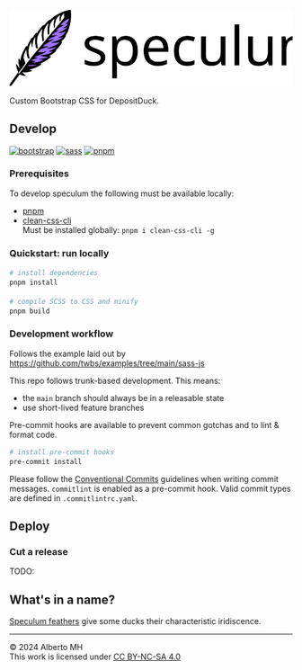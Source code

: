 <!-- markdownlint-disable MD041 -->
![speculum logo](speculum.svg "speculum")

Custom Bootstrap CSS for DepositDuck.

## Develop

[![bootstrap](https://img.shields.io/badge/Bootstrap_5-7952B3?logo=bootstrap&logoColor=white)](https://github.com/twbs/bootstrap)
[![sass](https://img.shields.io/badge/Dart_Sass-cf649b?logo=sass&logoColor=white)](https://sass-lang.com/dart-sass/)
[![pnpm](https://img.shields.io/badge/pnpm-4e4e4e?logo=pnpm&logoColor=f69220)](https://sass-lang.com/dart-sass/)

### Prerequisites

To develop speculum the following must be available locally:

- [pnpm](https://pnpm.io/installation)
- [clean-css-cli](https://www.npmjs.com/package/clean-css-cli)  
  Must be installed globally: `pnpm i clean-css-cli -g`

### Quickstart: run locally

```sh
# install dependencies
pnpm install

# compile SCSS to CSS and minify
pnpm build
```

### Development workflow

Follows the example laid out by https://github.com/twbs/examples/tree/main/sass-js

This repo follows trunk-based development. This means:

- the `main` branch should always be in a releasable state
- use short-lived feature branches

Pre-commit hooks are available to prevent common gotchas and to lint & format code.

```sh
# install pre-commit hooks
pre-commit install
```

Please follow the [Conventional Commits](https://www.conventionalcommits.org/en/v1.0.0/)
guidelines when writing commit messages.
`commitlint` is enabled as a pre-commit hook. Valid commit types are defined in `.commitlintrc.yaml`.

## Deploy

### Cut a release

TODO:

## What's in a name?

[Speculum feathers](https://en.wikipedia.org/wiki/Speculum_feathers) give some ducks their
characteristic iridiscence.

---

&copy; 2024 Alberto MH  
This work is licensed under [CC BY-NC-SA 4.0](https://creativecommons.org/licenses/by-nc-sa/4.0/)
